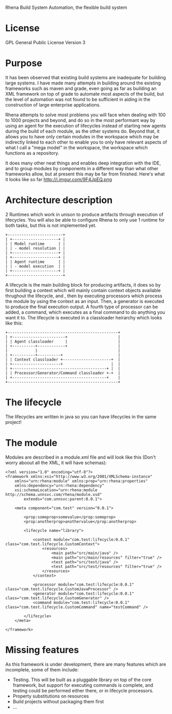 Rhena Build System Automation, the flexible build system

# License
GPL General Public License Version 3

# Purpose
It has been observed that existing build systems are inadequate for building large systems. I have made many attempts in building around the existing frameworks such as maven and grade, even going as far as building an XML framework on top of grade to automate most aspects of the build, but the level of automation was not found to be sufficient in aiding in the construction of large enterprise applications.

Rhena attempts to solve most problems you will face when dealing with 100 to 1000 projects and beyond, and do so in the most performant way by using an agent for the execution of lifecycles instead of starting new agents during the build of each module, as the other systems do. Beyond that, it allows you to have only certain modules in the workspace which may be indirectly linked to each other to enable you to only have relevant aspects of what I call a "mega model" in the workspace, the workspace which functions as a repository.

It does many other neat things and enables deep integration with the IDE, and to group modules by components in a different way than what other frameworks allow, but at present this may be far from finished. Here's what it looks like so far http://i.imgur.com/9F4JpEQ.png

# Architecture description
2 Runtimes which work in unison to produce artifacts through execution of lifecycles. You will also be able to configure Rhena to only use 1 runtime for both tasks, but this is not implemented yet.
```
+------------------------+
| +--------------------+ |
| | Model runtime      | |
| | - model resolution | |
| +--------------------+ |
| +--------------------+ |
| | Agent runtime      | |
| | - model execution  | |
| +--------------------+ |
+------------------------+
```

A lifecycle is the main building block for producing artifacts, it does so by first building a context which will mainly contain context objects available thrughout the lifecycle, and , then by executing processors which process the module by using the context as an input. Then, a generator is executed to produce the final execution output.
A fourth type of processor can be added, a command, which executes as a final command to do anything you want it to.
The lifecycle is executed in a classloader heirarchy which looks like this:
```
+------------------------------------------------+
| +-----------------------+                      |
| | Agent classloader     |                      |
| +----------+------------+                      |
|            |                                   |
| +----------+----------+                        |
| | Context classloader +---------------------+  |
| +---------------------+                     |  |
| +-----------------------------------------+ |  |
| | Processor/Generator/Command classloader +-+  |
| +-----------------------------------------+    |
+------------------------------------------------+
```

# The lifecycle
The lifecycles are written in java so you can have lifecycles in the same project!

# The module
Modules are described in a module.xml file and will look like this (Don't worry aboout all the XML, it will have schemas):
```
<?xml version="1.0" encoding="utf-8"?>
<framework xmlns:xsi="http://www.w3.org/2001/XMLSchema-instance"
	xmlns="urn:rhena:module" xmlns:prop="urn:rhena:properties"
	xmlns:dependency="urn:rhena:dependency"
	xsi:schemaLocation="urn:rhena:module http://schema.unnsvc.com/rhena/module.xsd"
        extends="com.unnsvc:parent:0.0.1">

	<meta component="com.test" version="0.0.1">

		<prop:someprop>somevalue</prop:someprop>
		<prop:anotherprop>anothervalue</prop:anotherprop>

		<lifecycle name="library">

			<context module="com.test:lifecycle:0.0.1" class="com.test.lifecycle.CustomContext">
				<resources>
					<main path="src/main/java" />
					<main path="src/main/resources" filter="true" />
					<test path="src/test/java" />
					<test path="src/test/resources" filter="true" />
				</resources>
			</context> 
    
			<processor module="com.test:lifecycle:0.0.1" class="com.test.lifecycle.CustomJavaProcessor" />
			<generator module="com.test:lifecycle:0.0.1" class="com.test.lifecycle.CustomGenerator" />
			<command module="com.test:lifecycle:0.0.1" class="com.test.lifecycle.CustomCommand" name="testCommand" />

		</lifecycle>
	</meta>

</framework>
```



# Missing features
As this framework is under development, there are many features which are incomplete, some of them include:
- Testing. This will be built as a pluggable library on top of the core framework, but support for executing commands is complete, and testing could be performed either there, or in lifecycle processors.
- Property substitutions on resources
- Build projects without packaging them first
- ...
